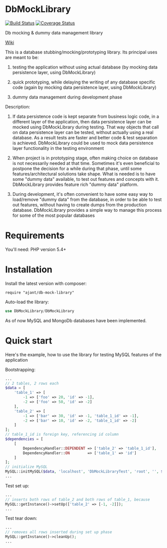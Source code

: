 DbMockLibrary
==================
[![Build Status](https://travis-ci.org/ajant/DbMockLibrary.svg?branch=master)](https://travis-ci.org/ajant/DbMockLibrary)
[![Coverage Status](https://coveralls.io/repos/ajant/DbMockLibrary/badge.svg?branch=master&service=github)](https://coveralls.io/github/ajant/DbMockLibrary?branch=master)

Db mocking & dummy data management library


[Wiki](https://github.com/ajant/DbMockLibrary/wiki)

This is a database stubbing/mocking/prototyping library. Its principal uses are meant to be:

1. testing the application without using actual database (by mocking data persistence layer, using DbMockLibrary)

2. quick prototyping, while delaying the writing of any database specific code (again by mocking data persistence layer, using DbMockLibrary)

3. dummy data management during development phase

Description:

1. If data persistence code is kept separate from business logic code, in a different layer of the application, then data persistence layer can
be mocked using DbMockLibrary during testing. That way objects that call on data persistence layer can be tested, without actually using a
real database. As a result tests are faster and better code & test separation is achieved. DbMockLibrary could be used to mock data persistence
layer functionality in the testing environment

2. When project is in prototyping stage, often making choice on database is not necessarily needed at that time. Sometimes it's even beneficial
to postpone the decision for a while during that phase, until some features/architectural solutions take shape. What is needed is to have some
"dummy data" available, to test out features and concepts with it. DbMockLibrary provides feature rich "dummy data" platform.

3. During development, it's often convenient to have some easy way to load/remove "dummy data" from the database, in order to be able to
test out features, without having to create dumps from the production database. DbMockLibrary provides a simple way to manage this process for
some of the most popular databases

Requirements
============

You'll need: PHP version 5.4+

Installation
============
Install the latest version with composer:<br/>
```
require "ajant/db-mock-library"
```

Auto-load the library:
```php
use DbMockLibrary/DbMockLibrary
```

As of now MySQL and MongoDb databases have been implemented.

Quick start
===========
Here's the example, how to use the library for testing MySQL features of the application

Bootstrapping:
```php
...
// 2 tables, 2 rows each
$data = [
    'table_1' => [
        -1 => ['foo' => 20, 'id' => -1],
        -2 => ['foo' => 50, 'id' => -2]
    ],
    'table_2' => [
        -1 => ['bar' => 30, 'id' => -1, 'table_1_id' => -1],
        -2 => ['bar' => 10, 'id' => -2, 'table_1_id' => -2]
    ]
];
// table_1_id is foreign key, referencing id column
$dependencies = [
    [
        DependencyHandler::DEPENDENT => ['table_2' => 'table_1_id'],
        DependencyHandler::ON        => ['table_1' => 'id']
    ]
];
// initialize MySQL
MySQL::initMySQL($data, 'localhost', 'DbMockLibraryTest', 'root', '', $dependencies);
...
```
Test set up:
```php
...
// inserts both rows of table_2 and both rows of table_1, because
MySQL::getInstance()->setUp(['table_2' => [-1, -2]]);
...
```
Test tear down:
```php
...
// removes all rows inserted during set up phase
MySQL::getInstance()->cleanUp();
...
```
